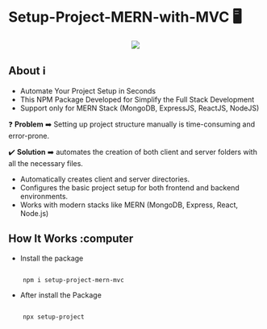 # Setup-Project-MERN-with-MVC :desktop_computer:

<p align="center">
    <img src="https://skillicons.dev/icons?i=mongodb,express,react,nodejs" />
</p>

## About :information_source:

- Automate Your Project Setup in Seconds
- This NPM Package Developed for Simplify the Full Stack Development
- Support only for MERN Stack (MongoDB, ExpressJS, ReactJS, NodeJS)


:question: <b>Problem</b> :arrow_right: Setting up project structure manually is time-consuming and error-prone.

:heavy_check_mark: <b>Solution</b> :arrow_right: automates the creation of both client and server folders with all the necessary files.

- Automatically creates client and server directories.
- Configures the basic project setup for both frontend and backend environments.
- Works with modern stacks like MERN (MongoDB, Express, React, Node.js)

## How It Works :computer

- Install the package 

```bash

    npm i setup-project-mern-mvc

```

- After install the Package


```bash

    npx setup-project

```